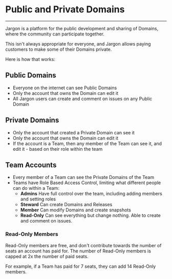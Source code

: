 # Public and Private Domains 

---

Jargon is a platform for the public development and sharing of Domains, where the community can participate together.

This isn't always appropriate for everyone, and Jargon allows paying customers to make some of their Domains private.

Here is how that works:


## Public Domains 

- Everyone on the internet can see Public Domains
- Only the account that owns the Domain can edit it
- All Jargon users can create and comment on issues on any Public Domain

## Private Domains

- Only the account that created a Private Domain can see it
- Only the account that owns the Domain can edit it
- If the account is a Team, then any member of the Team can see it, and edit it - based on their role within the team


## Team Accounts

- Every member of a Team can see the Private Domains of the Team
- Teams have Role Based Access Control, limiting what different people can do within a Team:
  - **Admins** Have full control over the team, including adding members and setting roles
  - **Steward** Can create Domains and Releases 
  - **Member** Can modify Domains and create snapshots
  - **Read-Only** Can see everything but change nothing. Able to create and comment on issues. 

### Read-Only Members

Read-Only members are free, and don't contribute towards the number of seats an account has paid for.
The number of Read-Only members is capped at 2x the number of paid seats.

For example, if a Team has paid for 7 seats, they can add 14 Read-Only members.
